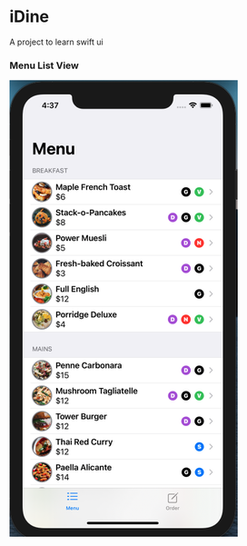 # iDine
A project to learn swift ui

### Menu List View
![](https://github.com/rabelhmd/iDine/blob/main/iDine/Screenshots/menuList.png)
